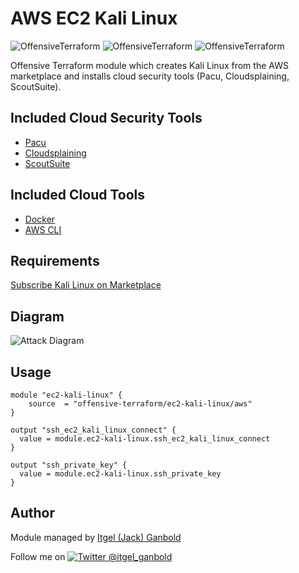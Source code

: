 # AWS EC2 Kali Linux

![OffensiveTerraform](https://img.shields.io/badge/hack-success)
![OffensiveTerraform](https://img.shields.io/badge/offensive-terraform-blueviolet)
![OffensiveTerraform](https://img.shields.io/badge/aws-important)

Offensive Terraform module which creates Kali Linux from the AWS marketplace and installs cloud security tools (Pacu, Cloudsplaining, ScoutSuite).

## Included Cloud Security Tools
- [Pacu](https://github.com/RhinoSecurityLabs/pacu)
- [Cloudsplaining](https://github.com/salesforce/cloudsplaining)
- [ScoutSuite](https://github.com/nccgroup/ScoutSuite)

## Included Cloud Tools
- [Docker](https://www.docker.com)
- [AWS CLI](https://docs.aws.amazon.com/cli/latest/reference)

## Requirements
[Subscribe Kali Linux on Marketplace](https://aws.amazon.com/marketplace/server/procurement?productId=8b7fdfe3-8cd5-43cc-8e5e-4e0e7f4139d5)

## Diagram
![Attack Diagram](https://raw.githubusercontent.com/offensive-terraform/terraform-aws-ec2-kali-linux/master/diagram.jpg)

## Usage
```
module "ec2-kali-linux" {
    source  = "offensive-terraform/ec2-kali-linux/aws"
}

output "ssh_ec2_kali_linux_connect" {
  value = module.ec2-kali-linux.ssh_ec2_kali_linux_connect
}

output "ssh_private_key" {
  value = module.ec2-kali-linux.ssh_private_key
}
```

## Author
Module managed by [Itgel (Jack) Ganbold](https://github.com/iganbold)

[1.1]: http://i.imgur.com/tXSoThF.png (twitter icon with padding)
[1]: http://www.twitter.com/itgel_ganbold
Follow me on [![Twitter @itgel_ganbold][1.1]][1]